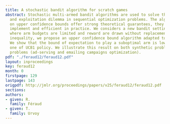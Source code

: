 ```yaml
---
title: A stochastic bandit algorithm for scratch games
abstract: Stochastic multi-armed bandit algorithms are used to solve the exploration
  and exploitation dilemma in sequential optimization problems. The algorithms based
  on upper confidence bounds offer strong theoretical guarantees, they are easy to
  implement and efficient in practice. We considers a new bandit setting, called \scratch-games",
  where arm budgets are limited and reward are drawn without replacement. Using Serfling
  inequality, we propose an upper confidence bound algorithm adapted to this setting.
  We show that the bound of expectation to play a suboptimal arm is lower than the
  one of UCB1 policy. We illustrate this result on both synthetic problems and realistic
  problems (ad-serving and emailing campaigns optimization).
pdf: "./feraud12/feraud12.pdf"
layout: inproceedings
key: feraud12
month: 0
firstpage: 129
lastpage: 143
origpdf: http://jmlr.org/proceedings/papers/v25/feraud12/feraud12.pdf
sections: 
authors:
- given: R.
  family: Féraud
- given: T.
  family: Urvoy
---
```

